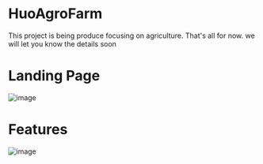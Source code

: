 # HuoAgroFarm
This project is being produce focusing on agriculture. That's all for now. we will let you know the details soon

# Landing Page

![image](https://github.com/Habib16051/HuoAgroFarm/assets/39822204/a5591604-e943-420c-a6fd-e6f7cd61fce5)

# Features

![image](https://github.com/Habib16051/HuoAgroFarm/assets/39822204/a232b83f-1dcc-4ffe-a47f-495ec0253a77)


